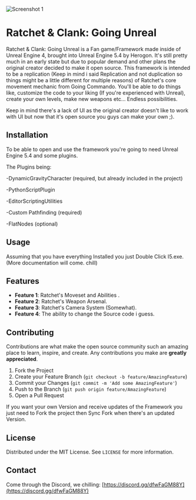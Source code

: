 ![Screenshot 1](https://github.com/Chaizedesu/RC-Going-Unreal/blob/main/Media/Intro%20Poster.png)

# Ratchet & Clank: Going Unreal

Ratchet & Clank: Going Unreal is a Fan game/Framework made inside of Unreal Engine 4, brought into Unreal Engine 5.4 by Herogon. It's still pretty much in an early state but due to popular demand and other plans the original creator decided to make it open source. This framework is intended to be a replication (Keep in mind i said Replication and not duplication so things might be a little different for multiple reasons) of Ratchet's core movement mechanic from Going Commando. You'll be able to do things like, customize the code to your liking (If you're experienced with Unreal), create your own levels, make new weapons etc... Endless possibilities. 

Keep in mind there's a lack of UI as the original creator doesn't like to work with UI but now that it's open source you guys can make your own ;). 



## Installation

To be able to open and use the framework you're going to need Unreal Engine 5.4 and some plugins.

 The Plugins being:

-DynamicGravityCharacter (required, but already included in the project)

-PythonScriptPlugin

-EditorScriptingUtilities

-Custom Pathfinding (required)

-FlatNodes (optional)
 
## Usage

Assuming that you have everything Installed you just Double Click I5.exe. (More documentation will come. chill)


## Features

- **Feature 1**: Ratchet's Moveset and Abilities .
- **Feature 2**: Ratchet's Weapon Arsenal.
- **Feature 3**: Ratchet's Camera System (Somewhat).
- **Feature 4**: The ability to change the Source code i guess.

## Contributing

Contributions are what make the open source community such an amazing place to learn, inspire, and create. Any contributions you make are **greatly appreciated**.

1. Fork the Project
2. Create your Feature Branch (`git checkout -b feature/AmazingFeature`)
3. Commit your Changes (`git commit -m 'Add some AmazingFeature'`)
4. Push to the Branch (`git push origin feature/AmazingFeature`)
5. Open a Pull Request

If you want your own Version and receive updates of the Framework you just need to Fork the project then Sync Fork when there's an updated Version.

## License

Distributed under the MIT License. See `LICENSE` for more information.

## Contact

Come through the Discord, we chilling: [https://discord.gg/dfwFaGM88Y](https://discord.gg/dfwFaGM88Y)
